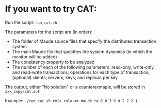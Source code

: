 # If you want to try CAT:

Run the script: ```run_cat.sh```

The parameters for the script are (in order):

- The folder of Maude source files that specify the distributed transaction system
- The main Maude file that specifies the system dynamics (to which the monitor will be added)
- The consistency property to be analyzed
- The number of each of the following parameters: read-only, write-only, and read-write transactions; operations for each type of transaction; (optional) clients; servers; keys; and replicas per key.

The output, either "No solution" or a counterexmaple, will be stored in ```xxx_copy/cat.out```

Example: ```./run_cat.sh rola rola-mc.maude ra 0 0 3 0 0 2 2 2 1```
